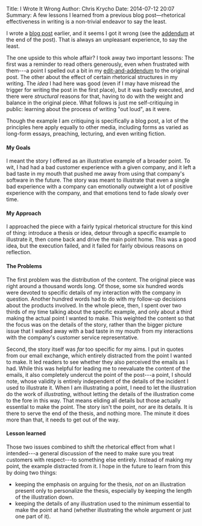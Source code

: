 Title: I Wrote It Wrong
Author: Chris Krycho
Date: 2014-07-12 20:07
Summary: A few lessons I learned from a previous blog post&mdash;rhetorical effectiveness in writing is a non-trivial endeavor to say the least.

I wrote a [blog post][post] earlier, and it seems I got it wrong (see the
[addendum][edit] at the end of the post). That is always an unpleasant
experience, to say the least.

[post]: http://www.chriskrycho.com/2014/dont-be-rude.html
[edit]: http://www.chriskrycho.com/2014/dont-be-rude.html#edit-and-addendum

The one upside to this whole affair? I took away two important lessons: The
first was a reminder to read others generously, even when frustrated with
them---a point I spelled out a bit in my [edit-and-addendum][edit] to the 
original post. The other about the effect of certain rhetorical structures in my
writing. The *idea* I had here was good (even if I may have misread the trigger
for writing the post in the first place), but it was badly executed, and there
were *structural* reasons for that, having to do with the weight and balance in
the original piece. What follows is just me self-critiquing in public: learning
about the process of writing "out loud", as it were.

Though the example I am critiquing is specifically a blog post, a lot of the
principles here apply equally to other media, including forms as varied as
long-form essays, preaching, lecturing, and even writing fiction.

#### My Goals

I meant the story I offered as an illustrative example of a broader point. To
wit, I had had a bad customer experience with a given company, and it left a bad
taste in my mouth that pushed me away from using that company's software in the
future. The story was meant to illustrate that even a single bad experience with
a company can emotionally outweight a lot of positive experience with the
company, and that emotions tend to fade slowly over time.

#### My Approach

I approached the piece with a fairly typical rhetorical structure for this kind
of thing: introduce a thesis or idea, detour through a specific example to
illustrate it, then come back and drive the main point home. This was a good
idea, but the execution failed, and it failed for fairly obvious reasons on
reflection.

#### The Problems

The first problem was the distribution of the content. The original piece was
right around a thousand words long. Of those, some six hundred words were
devoted to specific details of my interaction with the company in question.
Another hundred words had to do with my follow-up decisions about the products
involved. In the whole piece, then, I spent over two thirds of my time talking
about the specific example, and only about a third making the actual point I
wanted to make. This weighted the content so that the focus was on the details
of the story, rather than the bigger picture issue that I walked away with a bad
taste in my mouth from my interactions with the company's customer service
representative.

Second, the story itself was *far* too specific for my aims. I put in quotes
from our email exchange, which entirely distracted from the point I wanted to
make. It led readers to see whether they also perceived the emails as I had.
While this was helpful for leading me to reevaluate the content of the emails,
it also completely undercut the point of the post---a point, I should note,
whose validity is entirely independent of the details of the incident I used to
illustrate it. When I am illustrating a point, I need to let the illustration do
the work of *illustrating*, without letting the details of the illustration come
to the fore in this way. That means eliding all details but those actually
essential to make the point. The story isn't the point, nor are its details. It
is there to serve the end of the thesis, and nothing more. The minute it does
more than that, it needs to get out of the way.

#### Lesson learned

Those two issues combined to shift the rhetorical effect from what I
intended---a general discussion of the need to make sure you treat customers
with respect---to something else entirely. Instead of making my point, the
example distracted from it. I hope in the future to learn from this by doing two
things:

  - keeping the emphasis on arguing for the thesis, *not* on an illustration
    present only to personalize the thesis, especially by keeping the length of
    the illustration down.
  - keeping the details of any illustration used to the minimum essential to
    make the point at hand (whether illustrating the whole argument or just one
    part of it).